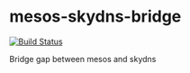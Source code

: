 # mesos-skydns-bridge

[![Build Status](https://travis-ci.org/anshulverma/mesos-skydns-bridge.svg?branch=master)](https://travis-ci.org/anshulverma/mesos-skydns-bridge)

Bridge gap between mesos and skydns
